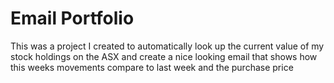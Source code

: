 # Email Portfolio

This was a project I created to automatically look up the current value of my stock holdings on the ASX and create a nice looking email that shows how this weeks movements compare to last week and the purchase price